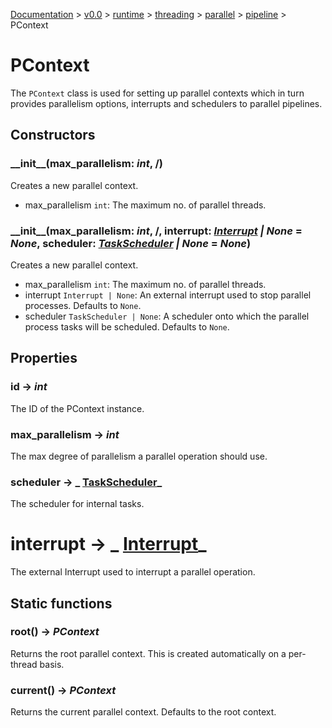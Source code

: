 [Documentation](/docs/documentation.md) >
 [v0.0](/docs/0.0/version.md) >
  [runtime](/docs/0.0/runtime/module.md) >
   [threading](/docs/0.0/runtime/threading/module.md) >
    [parallel](/docs/0.0/runtime/threading/parallel/module.md) >
     [pipeline](/docs/0.0/runtime/threading/parallel/module.md) >
      PContext

# PContext

The `PContext` class is used for setting up parallel contexts which in turn provides parallelism options, interrupts and schedulers to parallel pipelines.

## Constructors

### \_\_init\_\_(max_parallelism: _int_, /)

Creates a new parallel context.

- max_parallelism `int`: The maximum no. of parallel threads.

### \_\_init\_\_(max_parallelism: _int_, /, interrupt: _[Interrupt](../../interrupt.md) | None_ = _None_, scheduler: _[TaskScheduler](../../tasks/schedulers/task_scheduler.md) | None_ = _None_)

Creates a new parallel context.

- max_parallelism `int`: The maximum no. of parallel threads.
- interrupt `Interrupt | None`: An external interrupt used to stop parallel processes. Defaults to `None`.
- scheduler `TaskScheduler | None`: A scheduler onto which the parallel process tasks will be scheduled. Defaults to `None`.

## Properties

### id -> _int_

The ID of the PContext instance.

### max_parallelism -> _int_

The max degree of parallelism a parallel operation should use.

### scheduler -> _ [TaskScheduler](../../tasks/schedulers/task_scheduler.md)_

The scheduler for internal tasks.

# interrupt -> _ [Interrupt](../../interrupt.md)_

The external Interrupt used to interrupt a parallel operation.

## Static functions

### root() -> _PContext_

Returns the root parallel context. This is created automatically on a per-thread basis.

### current() -> _PContext_

Returns the current parallel context. Defaults to the root context.

